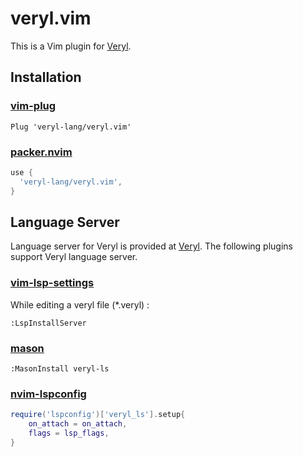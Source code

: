 # veryl.vim

This is a Vim plugin for [Veryl](https://github.com/veryl-lang/veryl).

## Installation

### [vim-plug](https://github.com/junegunn/vim-plug)

```vim
Plug 'veryl-lang/veryl.vim'
```

### [packer.nvim](https://github.com/wbthomason/packer.nvim)

```lua
use {
  'veryl-lang/veryl.vim',
}
```

## Language Server

Language server for Veryl is provided at [Veryl](https://github.com/veryl-lang/veryl).
The following plugins support Veryl language server.

### [vim-lsp-settings](https://github.com/mattn/vim-lsp-settings)

While editing a veryl file (*.veryl) :

```
:LspInstallServer
```

### [mason](https://github.com/williamboman/mason.nvim)

```
:MasonInstall veryl-ls
```

### [nvim-lspconfig](https://github.com/neovim/nvim-lspconfig)

```lua
require('lspconfig')['veryl_ls'].setup{
    on_attach = on_attach,
    flags = lsp_flags,
}
```
